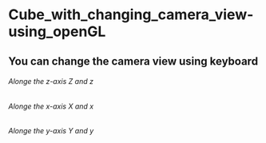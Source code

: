 # Cube_with_changing_camera_view-using_openGL

## You can change the camera view using keyboard
   ###### Alonge the z-axis Z and z
   ###### Alonge the x-axis X and x
   ###### Alonge the y-axis Y and y
